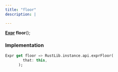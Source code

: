 ```yaml
---
title: "floor"
description: |

---
```

<span class="dart-code"><strong>[Expr] floor</strong>();</span>


### Implementation
```dart
Expr get floor => RustLib.instance.api.exprFloor(
        that: this,
      );
```

[Expr]: /reference/classes/expr